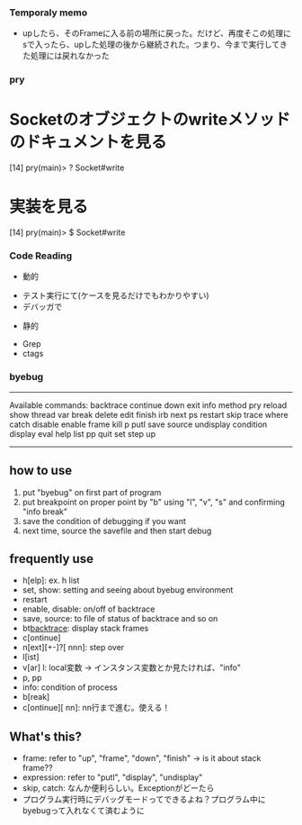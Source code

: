 ### Temporaly memo

* upしたら、そのFrameに入る前の場所に戻った。だけど、再度そこの処理にsで入ったら、upした処理の後から継続された。つまり、今まで実行してきた処理には戻れなかった


### pry

# Socketのオブジェクトのwriteメソッドのドキュメントを見る
[14] pry(main)> ? Socket#write

# 実装を見る
[14] pry(main)> $ Socket#write



### Code Reading
* 動的
 - テスト実行にて(ケースを見るだけでもわかりやすい)
 - デバッガで
* 静的
 - Grep
 - ctags




### byebug

************************
Available commands:
backtrace  continue  down    exit    info  method  pry   reload   show    thread     var
break      delete    edit    finish  irb   next    ps    restart  skip    trace      where
catch      disable   enable  frame   kill  p       putl  save     source  undisplay
condition  display   eval    help    list  pp      quit  set      step    up
************************


## how to use

1. put "byebug" on first part of program
2. put breakpoint on proper point by "b" using "l", "v", "s" and confirming "info break"
3. save the condition of debugging if you want
4. next time, source the savefile and then start debug


## frequently use
* h[elp]: ex. h list
* set, show: setting and seeing about byebug environment
* restart
* enable, disable: on/off of backtrace
* save, source: to file of status of backtrace and so on
* bt[backtrace](=w[here]): display stack frames
* c[ontinue]
* n[ext][+-]?[ nnn]: step over
* l[ist]
* v[ar] l: local変数 -> インスタンス変数とか見たければ、"info"
* p, pp
* info: condition of process
* b[reak]
* c[ontinue][ nn]: nn行まで進む。使える！


## What's this?

* frame: refer to "up", "frame", "down", "finish"
 -> is it about stack frame??
* expression: refer to "putl", "display", "undisplay"
* skip, catch: なんか便利らしい。Exceptionがどーたら
* プログラム実行時にデバッグモードってできるよね？プログラム中にbyebugって入れなくて済むように


